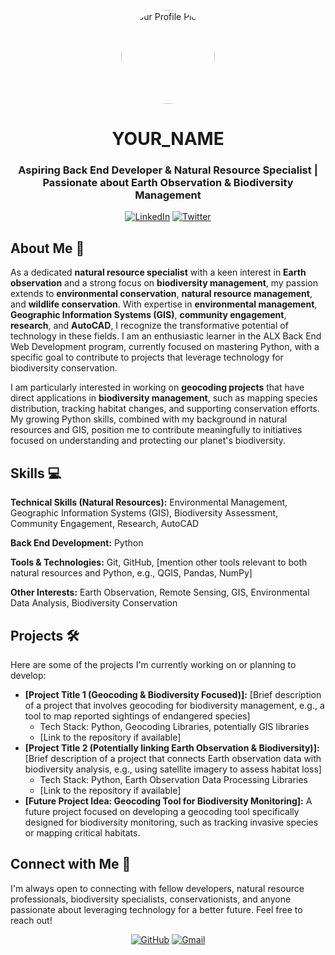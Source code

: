 <p align="center">
  <img src="YOUR_PROFILE_PICTURE_URL" alt="Your Profile Picture" width="150" height="150" style="border-radius: 50%;">
</p>

<h1 align="center">YOUR_NAME</h1>
<h3 align="center">Aspiring Back End Developer & Natural Resource Specialist | Passionate about Earth Observation & Biodiversity Management</h3>

<p align="center">
  <a href="YOUR_LINKEDIN_PROFILE_URL" target="_blank"><img src="https://img.shields.io/badge/LinkedIn-%230077B5.svg?style=for-the-badge&logo=linkedin&logoColor=white" alt="LinkedIn"></a>
  <a href="YOUR_TWITTER_PROFILE_URL" target="_blank"><img src="https://img.shields.io/badge/Twitter-%231DA1F2.svg?style=for-the-badge&logo=twitter&logoColor=white" alt="Twitter"></a>
</p>

## About Me 🌱

As a dedicated **natural resource specialist** with a keen interest in **Earth observation** and a strong focus on **biodiversity management**, my passion extends to **environmental conservation**, **natural resource management**, and **wildlife conservation**. With expertise in **environmental management**, **Geographic Information Systems (GIS)**, **community engagement**, **research**, and **AutoCAD**, I recognize the transformative potential of technology in these fields. I am an enthusiastic learner in the ALX Back End Web Development program, currently focused on mastering Python, with a specific goal to contribute to projects that leverage technology for biodiversity conservation.

I am particularly interested in working on **geocoding projects** that have direct applications in **biodiversity management**, such as mapping species distribution, tracking habitat changes, and supporting conservation efforts. My growing Python skills, combined with my background in natural resources and GIS, position me to contribute meaningfully to initiatives focused on understanding and protecting our planet's biodiversity.

## Skills 💻

**Technical Skills (Natural Resources):** Environmental Management, Geographic Information Systems (GIS), Biodiversity Assessment, Community Engagement, Research, AutoCAD

**Back End Development:** Python

**Tools & Technologies:** Git, GitHub, [mention other tools relevant to both natural resources and Python, e.g., QGIS, Pandas, NumPy]

**Other Interests:** Earth Observation, Remote Sensing, GIS, Environmental Data Analysis, Biodiversity Conservation

## Projects 🛠️

Here are some of the projects I'm currently working on or planning to develop:

* **[Project Title 1 (Geocoding & Biodiversity Focused)]:** [Brief description of a project that involves geocoding for biodiversity management, e.g., a tool to map reported sightings of endangered species]
    * Tech Stack: Python, Geocoding Libraries, potentially GIS libraries
    * [Link to the repository if available]
* **[Project Title 2 (Potentially linking Earth Observation & Biodiversity)]:** [Brief description of a project that connects Earth observation data with biodiversity analysis, e.g., using satellite imagery to assess habitat loss]
    * Tech Stack: Python, Earth Observation Data Processing Libraries
    * [Link to the repository if available]
* **[Future Project Idea: Geocoding Tool for Biodiversity Monitoring]:** A future project focused on developing a geocoding tool specifically designed for biodiversity monitoring, such as tracking invasive species or mapping critical habitats.

## Connect with Me 🤝

I'm always open to connecting with fellow developers, natural resource professionals, biodiversity specialists, conservationists, and anyone passionate about leveraging technology for a better future. Feel free to reach out!

<p align="center">
  <a href="YOUR_GITHUB_PROFILE_URL" target="_blank"><img src="https://img.shields.io/badge/GitHub-100000?style=for-the-badge&logo=github&logoColor=white" alt="GitHub"></a>
  <a href="YOUR_EMAIL_ADDRESS" target="_blank"><img src="https://img.shields.io/badge/Gmail-D14836?style=for-the-badge&logo=gmail&logoColor=white" alt="Gmail"></a>
</p>
